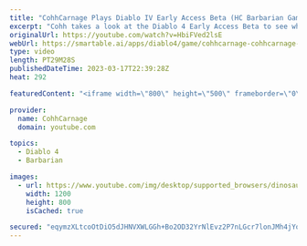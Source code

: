 ```yaml
---
title: "CohhCarnage Plays Diablo IV Early Access Beta (HC Barbarian Gameplay) - Episode 4"
excerpt: "Cohh takes a look at the Diablo 4 Early Access Beta to see what it has to offer. - Watch live at https://www.twitch.tv/cohhcarnage ..."
originalUrl: https://youtube.com/watch?v=HbiFVed2lsE
webUrl: https://smartable.ai/apps/diablo4/game/cohhcarnage-cohhcarnage-plays-diablo-iv-early-access-beta-hc-barbarian-gameplay-episode-4/
type: video
length: PT29M28S
publishedDateTime: 2023-03-17T22:39:28Z
heat: 292

featuredContent: "<iframe width=\"800\" height=\"500\" frameborder=\"0\" src=\"https://www.youtube.com/embed/HbiFVed2lsE\" allow=\"accelerometer; autoplay; encrypted-media; gyroscope; picture-in-picture\" allowfullscreen></iframe>"

provider:
  name: CohhCarnage
  domain: youtube.com

topics:
  - Diablo 4
  - Barbarian

images:
  - url: https://www.youtube.com/img/desktop/supported_browsers/dinosaur.png
    width: 1200
    height: 800
    isCached: true

secured: "eqymzXLtcoOtDiO5dJHNVXWLGGh+Bo2OD32YrNlEvz2P7nLGcr7lonJMh4jYqWrbcaECQgZPTqq0w96TulH6uGYstTJjxxB9LKiGHe90P3FFxmAJSSXkhdK7cF/marxXo6CIwgDgQf7xSNEX2Ikgxgw0J5zL0XVuV0r3b9yvATfFNUIP4mNiurwZwlmAGW3lfCqm7TeT4L7x8CeeOBUeUacp8P+NFp1XQ+R1x5E6us1SIp1NpK1a91YSvBp3n00pjelNsnUmqlAcC4Pll7H4Jij7DIiaWx2WrpwrvbXG9aEDGQpuJVZtTlodk+De1GJktSv5XiT88FpDS/2WViQnN0QpuEM82qyc2W4AAwDbFaeSCmUWcZ7RGIL0JsyFBwDeqoDr7/XUdM0UqsiSLHrXsnyB81Do09jc8E2wqCD4LMc=;lalljqgpxZOeG5W2pNb4Eg=="
---
```


